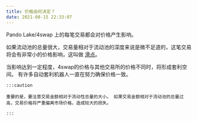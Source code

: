 ```yaml
---
title: 价格由何决定？
date: 2021-08-15 22:33:07
---
```


Pando Lake/4swap 上的每笔交易都会对价格产生影响。

如果流动池的总量很大，交易量相对于流动池的深度来说是微不足道的，这笔交易将会有非常小的价格影响，这叫做 [滑点](https://docs.pando.im/docs/lake/key-concepts/slippage-impernament-loss/)。

当影响达到一定程度，4swap的价格与其他交易所的价格不同时，将形成套利空间。 有许多自动套利机器人一直在努力确保价格一致。

````mdx-code-block
:::caution

重要的是，要注意交易金额相对于流动性总量的大小。 如果交易金额相对于流动池的总量过高，交易价格将严重偏离市场价格，造成较大的损失。

:::
````

